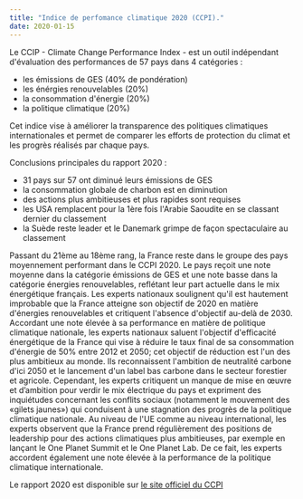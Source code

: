 ```yaml
---
title: "Indice de perfomance climatique 2020 (CCPI)."
date: 2020-01-15
--- 
```

Le CCIP - Climate Change Performance Index - est un outil indépendant d'évaluation des performances de 57 pays dans 4 catégories :
* les émissions de GES (40% de pondération)
* les énérgies renouvelables (20%)
* la consommation d'énergie (20%)
* la politique climatique (20%)

Cet indice vise à améliorer la transparence des politiques climatiques internationales et permet de comparer les efforts de protection du climat et les progrès réalisés par chaque pays.

Conclusions principales du rapport 2020 : 
* 31 pays sur 57 ont diminué leurs émissions de GES
* la consommation globale de charbon est en diminution
* des actions plus ambitieuses et plus rapides sont requises
* les USA remplacent pour la 1ère fois l'Arabie Saoudite en se classant dernier du classement
* la Suède reste leader et le Danemark grimpe de façon spectaculaire au classement

Passant du 21ème au 18ème rang, la France reste dans le groupe des pays moyennement performant dans le CCPI 2020. Le pays reçoit une note moyenne dans la catégorie émissions de GES et une note basse dans la catégorie énergies renouvelables, reflétant leur part actuelle dans le mix énergétique français. Les experts nationaux soulignent qu'il est hautement improbable que la France atteigne son objectif de 2020 en matière d'énergies renouvelables et critiquent l'absence d'objectif au-delà de 2030. Accordant une note élevée à sa performance en matière de politique climatique nationale, les experts nationaux saluent l'objectif d'efficacité énergétique de la France qui vise à réduire le taux final de sa consommation d'énergie de 50% entre 2012 et 2050; cet objectif de réduction est l'un des plus ambitieux au monde. Ils reconnaissent l'ambition de neutralité carbone d'ici 2050 et le lancement d'un label bas carbone dans le secteur forestier et agricole. Cependant, les experts critiquent un manque de mise en œuvre et d’ambition pour verdir le mix électrique du pays et expriment des inquiétudes concernant les conflits sociaux (notamment le mouvement des «gilets jaunes») qui conduisent à une stagnation des progrès de la politique climatique nationale. Au niveau de l'UE comme au niveau international, les experts observent que la France prend régulièrement des positions de leadership pour des actions climatiques plus ambitieuses, par exemple en lançant le One Planet Summit et le One Planet Lab. De ce fait, les experts accordent également une note élevée à la performance de la politique climatique internationale.

Le rapport 2020 est disponible sur [le site officiel du CCPI](https://www.climate-change-performance-index.org)